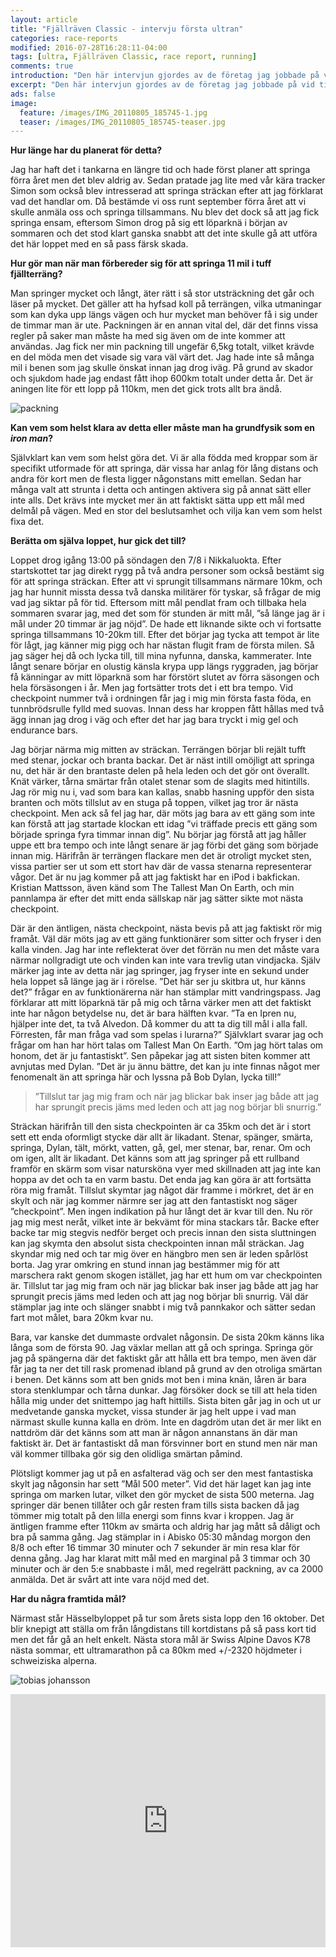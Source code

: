 ```yaml
---
layout: article
title: "Fjällräven Classic - intervju första ultran"
categories: race-reports
modified: 2016-07-28T16:28:11-04:00
tags: [ultra, Fjällräven Classic, race report, running]
comments: true
introduction: "Den här intervjun gjordes av de företag jag jobbade på vid tilfället. Jag hade precis gjort min första ultra och det här är mina tankar om hur det var."
excerpt: "Den här intervjun gjordes av de företag jag jobbade på vid tilfället. Jag hade precis gjort min första ultra och det här är mina tankar om hur det var."
ads: false
image:
  feature: /images/IMG_20110805_185745-1.jpg
  teaser: /images/IMG_20110805_185745-teaser.jpg
---
```


**Hur länge har du planerat för detta?**

Jag har haft det i tankarna en längre tid och hade först planer att springa förra året men det blev aldrig av. Sedan pratade jag lite med vår kära tracker Simon som också blev intresserad att springa sträckan efter att jag förklarat vad det handlar om. Då bestämde vi oss runt september förra året att vi skulle anmäla oss och springa tillsammans. Nu blev det dock så att jag fick springa ensam, eftersom Simon drog på sig ett löparknä i början av sommaren och det stod klart ganska snabbt att det inte skulle gå att utföra det här loppet med en så pass färsk skada.

**Hur gör man när man förbereder sig för att springa 11 mil i tuff fjällterräng?**

Man springer mycket och långt, äter rätt i så stor utsträckning det går och läser på mycket. Det gäller att ha hyfsad koll på terrängen, vilka utmaningar som kan dyka upp längs vägen och hur mycket man behöver få i sig under de timmar man är ute. Packningen är en annan vital del, där det finns vissa regler på saker man måste ha med sig även om de inte kommer att användas. Jag fick ner min packning till ungefär 6,5kg totalt, vilket krävde en del möda men det visade sig vara väl värt det. Jag hade inte så många mil i benen som jag skulle önskat innan jag drog iväg. På grund av skador och sjukdom hade jag endast fått ihop 600km totalt under detta år. Det är aningen lite för ett lopp på 110km, men det gick trots allt bra ändå.

![packning](/images/IMG_20110805_185745-1.jpg "Packning")

**Kan vem som helst klara av detta eller måste man ha grundfysik som en *iron man*?**

Självklart kan vem som helst göra det. Vi är alla födda med kroppar som är specifikt utformade för att springa, där vissa har anlag för lång distans och andra för kort men de flesta ligger någonstans mitt emellan. Sedan har många valt att strunta i detta och antingen aktivera sig på annat sätt eller inte alls. Det krävs inte mycket mer än att faktiskt sätta upp ett mål med delmål på vägen. Med en stor del beslutsamhet och vilja kan vem som helst fixa det.

**Berätta om själva loppet, hur gick det till?**

Loppet drog igång 13:00 på söndagen den 7/8 i Nikkaluokta. Efter startskottet tar jag direkt rygg på två andra personer som också bestämt sig för att springa sträckan. Efter att vi sprungit tillsammans närmare 10km, och jag har hunnit missta dessa två danska militärer för tyskar, så frågar de mig vad jag siktar på för tid. Eftersom mitt mål pendlat fram och tillbaka hela sommaren svarar jag, med det som för stunden är mitt mål, ”så länge jag är i mål under 20 timmar är jag nöjd”. De hade ett liknande sikte och vi fortsatte springa tillsammans 10-20km till. Efter det börjar jag tycka att tempot är lite för lågt, jag känner mig pigg och har nästan flugit fram de första milen. Så jag säger hej då och lycka till, till mina nyfunna, danska, kammerater. Inte långt senare börjar en olustig känsla krypa upp längs ryggraden, jag börjar få känningar av mitt löparknä som har förstört slutet av förra säsongen och hela försäsongen i år. Men jag fortsätter trots det i ett bra tempo. Vid checkpoint nummer två i ordningen får jag i mig min första fasta föda, en tunnbrödsrulle fylld med suovas. Innan dess har kroppen fått hållas med två ägg innan jag drog i väg och efter det har jag bara tryckt i mig gel och endurance bars.

Jag börjar närma mig mitten av sträckan. Terrängen börjar bli rejält tufft med stenar, jockar och branta backar. Det är näst intill omöjligt att springa nu, det här är den brantaste delen på hela leden och det gör ont överallt. Knät värker, tårna smärtar från otalet stenar som de slagits med hitintills. Jag rör mig nu i, vad som bara kan kallas, snabb hasning uppför den sista branten och möts tillslut av en stuga på toppen, vilket jag tror är nästa checkpoint. Men ack så fel jag har, där möts jag bara av ett gäng som inte kan förstå att jag startade klockan ett idag ”vi träffade precis ett gäng som började springa fyra timmar innan dig”. Nu börjar jag förstå att jag håller uppe ett bra tempo och inte långt senare är jag förbi det gäng som började innan mig. Härifrån är terrängen flackare men det är otroligt mycket sten, vissa partier ser ut som ett stort hav där de vassa stenarna representerar vågor. Det är nu jag kommer på att jag faktiskt har en iPod i bakfickan. Kristian Mattsson, även känd som The Tallest Man On Earth, och min pannlampa är efter det mitt enda sällskap när jag sätter sikte mot nästa checkpoint.

Där är den äntligen, nästa checkpoint, nästa bevis på att jag faktiskt rör mig framåt. Väl där möts jag av ett gäng funktionärer som sitter och fryser i den kalla vinden. Jag har inte reflekterat över det förrän nu men det måste vara närmar nollgradigt ute och vinden kan inte vara trevlig utan vindjacka. Själv märker jag inte av detta när jag springer, jag fryser inte en sekund under hela loppet så länge jag är i rörelse. ”Det här ser ju skitbra ut, hur känns det?” frågar en av funktionärerna när han stämplar mitt vandringspass. Jag förklarar att mitt löparknä tär på mig och tårna värker men att det faktiskt inte har någon betydelse nu, det är bara hälften kvar. ”Ta en Ipren nu, hjälper inte det, ta två Alvedon. Då kommer du att ta dig till mål i alla fall. Förresten, får man fråga vad som spelas i lurarna?” Självklart svarar jag och frågar om han har hört talas om Tallest Man On Earth. ”Om jag hört talas om honom, det är ju fantastiskt”. Sen påpekar jag att sisten biten kommer att avnjutas med Dylan. ”Det är ju ännu bättre, det kan ju inte finnas något mer fenomenalt än att springa här och lyssna på Bob Dylan, lycka till!”

> ”Tillslut tar jag mig fram och när jag blickar bak inser jag både att jag har sprungit precis jäms med leden och att jag nog börjar bli snurrig.”

Sträckan härifrån till den sista checkpointen är ca 35km och det är i stort sett ett enda oformligt stycke där allt är likadant. Stenar, spänger, smärta, springa, Dylan, tält, mörkt, vatten, gå, gel, mer stenar, bar, renar. Om och om igen, allt är likadant. Det känns som att jag springer på ett rullband framför en skärm som visar natursköna vyer med skillnaden att jag inte kan hoppa av det och ta en varm bastu. Det enda jag kan göra är att fortsätta röra mig framåt. Tillslut skymtar jag något där framme i mörkret, det är en skylt och när jag kommer närmre ser jag att den fantastiskt nog säger ”checkpoint”. Men ingen indikation på hur långt det är kvar till den. Nu rör jag mig mest neråt, vilket inte är bekvämt för mina stackars tår. Backe efter backe tar mig stegvis nedför berget och precis innan den sista sluttningen kan jag skymta den absolut sista checkpointen innan mål sträckan. Jag skyndar mig ned och tar mig över en hängbro men sen är leden spårlöst borta. Jag yrar omkring en stund innan jag bestämmer mig för att marschera rakt genom skogen istället, jag har ett hum om var checkpointen är. Tillslut tar jag mig fram och när jag blickar bak inser jag både att jag har sprungit precis jäms med leden och att jag nog börjar bli snurrig. Väl där stämplar jag inte och slänger snabbt i mig två pannkakor och sätter sedan fart mot målet, bara 20km kvar nu.

Bara, var kanske det dummaste ordvalet någonsin. De sista 20km känns lika långa som de första 90. Jag växlar mellan att gå och springa. Springa gör jag på spängerna där det faktiskt går att hålla ett bra tempo, men även där får jag ta ner det till rask promenad ibland på grund av den otroliga smärtan i benen. Det känns som att ben gnids mot ben i mina knän, låren är bara stora stenklumpar och tårna dunkar. Jag försöker dock se till att hela tiden hålla mig under det snittempo jag haft hittills. Sista biten går jag in och ut ur medvetande ganska mycket, vissa stunder är jag helt uppe i vad man närmast skulle kunna kalla en dröm. Inte en dagdröm utan det är mer likt en nattdröm där det känns som att man är någon annanstans än där man faktiskt är. Det är fantastiskt då man försvinner bort en stund men när man väl kommer tillbaka gör sig den olidliga smärtan påmind.

Plötsligt kommer jag ut på en asfalterad väg och ser den mest fantastiska skylt jag någonsin har sett ”Mål 500 meter”. Vid det här laget kan jag inte springa om marken lutar, vilket den gör mycket de sista 500 meterna. Jag springer där benen tillåter och går resten fram tills sista backen då jag tömmer mig totalt på den lilla energi som finns kvar i kroppen. Jag är äntligen framme efter 110km av smärta och aldrig har jag mått så dåligt och bra på samma gång. Jag stämplar in i Abisko 05:30 måndag morgon den 8/8 och efter 16 timmar 30 minuter och 7 sekunder är min resa klar för denna gång. Jag har klarat mitt mål med en marginal på 3 timmar och 30 minuter och är den 5:e snabbaste i mål, med regelrätt packning, av ca 2000 anmälda. Det är svårt att inte vara nöjd med det.

**Har du några framtida mål?**

Närmast står Hässelbyloppet på tur som årets sista lopp den 16 oktober. Det blir knepigt att ställa om från långdistans till kortdistans på så pass kort tid men det får gå an helt enkelt. Nästa stora mål är Swiss Alpine Davos K78 nästa sommar, ett ultramarathon på ca 80km med +/-2320 höjdmeter i schweiziska alperna.

![tobias johansson](/images/IMG_20110807_093723.jpg "Tobias Johansson")

<div class="strava-container">
    <iframe height='405' width='100%' frameborder='0' allowtransparency='true' scrolling='no' src='https://www.strava.com/activities/373262446/embed/7d1f85641ff2673e9186da0578da5c8f98d9534a'></iframe>
</div>